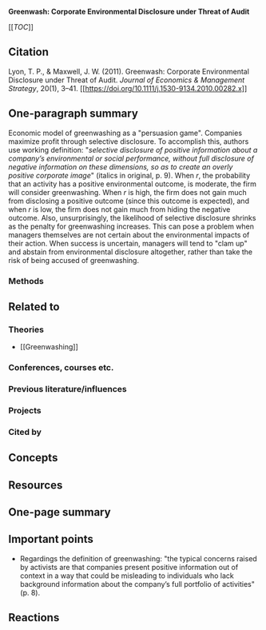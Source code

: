 **Greenwash: Corporate Environmental Disclosure under Threat of Audit**

[[_TOC_]]

## Citation

Lyon, T. P., & Maxwell, J. W. (2011). Greenwash: Corporate Environmental Disclosure under Threat of Audit. *Journal of Economics & Management Strategy*, 20(1), 3–41. [[https://doi.org/10.1111/j.1530-9134.2010.00282.x]]

## One-paragraph summary

Economic model of greenwashing as a "persuasion game". Companies maximize profit through selective disclosure. To accomplish this, authors use working definition: "*selective disclosure of positive information about a company’s environmental or social performance, without full disclosure of negative information on these dimensions, so as to create an overly positive corporate image*" (italics in original, p. 9). When *r*, the probability that an activity has a positive environmental outcome, is moderate, the firm will consider greenwashing. When *r* is high, the firm does not gain much from disclosing a positive outcome (since this outcome is expected), and when *r* is low, the firm does not gain much from hiding the negative outcome. Also, unsurprisingly, the likelihood of selective disclosure shrinks as the penalty for greenwashing increases. This can pose a problem when managers themselves are not certain about the environmental impacts of their action. When success is uncertain, managers will tend to "clam up" and abstain from environmental disclosure altogether, rather than take the risk of being accused of greenwashing.

### Methods

## Related to

### Theories
* [[Greenwashing]]

### Conferences, courses etc.

### Previous literature/influences

### Projects

### Cited by

## Concepts

## Resources

## One-page summary

## Important points
* Regardings the definition of greenwashing: "the typical concerns raised by activists are that companies present positive information out of context in a way that could be misleading to individuals who lack background information about the company’s full portfolio of activities" (p. 8).

## Reactions